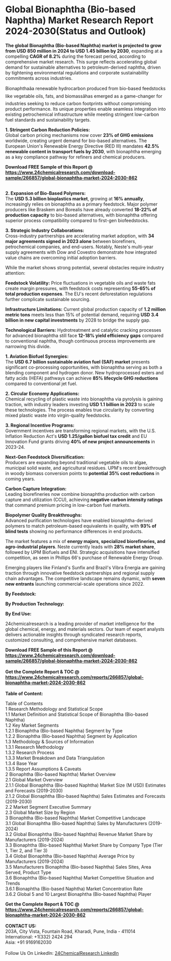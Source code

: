 <h1>Global Bionaphtha (Bio-based Naphtha) Market Research Report 2024-2030(Status and Outlook)</h1><p><strong>The global Bionaphtha (Bio-based Naphtha) market is projected to grow from USD 850 million in 2024 to USD 1.45 billion by 2030</strong>, expanding at a compelling <strong>CAGR of 8.2%</strong> during the forecast period, according to comprehensive market research. This surge reflects accelerating global demand for sustainable alternatives to petroleum-derived naphtha, driven by tightening environmental regulations and corporate sustainability commitments across industries.</p><p>Bionaphthaâa renewable hydrocarbon produced from bio-based feedstocks like vegetable oils, fats, and biomassâhas emerged as a game-changer for industries seeking to reduce carbon footprints without compromising product performance. Its unique properties enable seamless integration into existing petrochemical infrastructure while meeting stringent low-carbon fuel standards and sustainability targets.</p><p><strong>1. Stringent Carbon Reduction Policies:</strong><br>
Global carbon pricing mechanisms now cover <strong>23% of GHG emissions</strong> worldwide, creating urgent demand for bio-based alternatives. The European Union's Renewable Energy Directive (RED III) mandates <strong>42.5% renewable content in transport fuels by 2030</strong>, with bionaphtha emerging as a key compliance pathway for refiners and chemical producers.</p><div><b>Download FREE Sample of this Report @ 
            <a href="https://www.24chemicalresearch.com/download-sample/266857/global-bionaphtha-market-2024-2030-862">
            https://www.24chemicalresearch.com/download-sample/266857/global-bionaphtha-market-2024-2030-862</a></b></div><br><p><strong>2. Expansion of Bio-Based Polymers:</strong><br>
The <strong>USD 5.3 billion bioplastics market</strong>, growing at <strong>16% annually</strong>, increasingly relies on bionaphtha as a primary feedstock. Major polymer producers like Braskem and Borealis have already converted <strong>18-22% of production capacity</strong> to bio-based alternatives, with bionaphtha offering superior process compatibility compared to first-gen biofeedstocks.</p><p><strong>3. Strategic Industry Collaborations:</strong><br>
Cross-industry partnerships are accelerating market adoption, with <strong>34 major agreements signed in 2023 alone</strong> between biorefiners, petrochemical companies, and end-users. Notably, Neste's multi-year supply agreements with Dow and Covestro demonstrate how integrated value chains are overcoming initial adoption barriers.</p><p>While the market shows strong potential, several obstacles require industry attention:</p><p><strong>Feedstock Volatility:</strong> Price fluctuations in vegetable oils and waste fats create margin pressures, with feedstock costs representing <strong>55-65% of total production expenses</strong>. The EU's recent deforestation regulations further complicate sustainable sourcing.</p><p><strong>Infrastructure Limitations:</strong> Current global production capacity of <strong>1.2 million metric tons</strong> meets less than 15% of potential demand, requiring <strong>USD 3.4 billion in new capital investments</strong> by 2028 to bridge the supply gap.</p><p><strong>Technological Barriers:</strong> Hydrotreatment and catalytic cracking processes for advanced bionaphtha still face <strong>12-18% yield efficiency gaps</strong> compared to conventional naphtha, though continuous process improvements are narrowing this divide.</p><p><strong>1. Aviation Biofuel Synergies:</strong><br>
The <strong>USD 6.7 billion sustainable aviation fuel (SAF) market</strong> presents significant co-processing opportunities, with bionaphtha serving as both a blending component and hydrogen donor. New hydroprocessed esters and fatty acids (HEFA) pathways can achieve <strong>85% lifecycle GHG reductions</strong> compared to conventional jet fuel.</p><p><strong>2. Circular Economy Applications:</strong><br>
Chemical recycling of plastic waste into bionaphtha via pyrolysis is gaining traction, with industry leaders investing <strong>USD 1.1 billion in 2023</strong> to scale these technologies. The process enables true circularity by converting mixed plastic waste into virgin-quality feedstocks.</p><p><strong>3. Regional Incentive Programs:</strong><br>
Government incentives are transforming regional markets, with the U.S. Inflation Reduction Act's <strong>USD 1.25/gallon biofuel tax credit</strong> and EU Innovation Fund grants driving <strong>40% of new project announcements</strong> in 2023-24.</p><p><strong>Next-Gen Feedstock Diversification:</strong><br>
    Producers are expanding beyond traditional vegetable oils to algae, municipal solid waste, and agricultural residues. UPM's recent breakthrough in woody biomass conversion points to <strong>potential 35% cost reductions</strong> in coming years.</p><p><strong>Carbon Capture Integration:</strong><br>
    Leading biorefineries now combine bionaphtha production with carbon capture and utilization (CCU), achieving <strong>negative carbon intensity ratings</strong> that command premium pricing in low-carbon fuel markets.</p><p><strong>Biopolymer Quality Breakthroughs:</strong><br>
    Advanced purification technologies have enabled bionaphtha-derived polymers to match petroleum-based equivalents in quality, with <strong>93% of blind tests</strong> showing no performance differences in end products.</p><p>The market features a mix of <strong>energy majors, specialized biorefineries, and agro-industrial players</strong>. Neste currently leads with <strong>28% market share</strong>, followed by UPM Biofuels and ENI. Strategic acquisitions have intensified competition, as seen in Phillips 66's purchase of Renewable Energy Group.</p><p>Emerging players like Finland's Sunfix and Brazil's Vibra Energia are gaining traction through innovative feedstock partnerships and regional supply chain advantages. The competitive landscape remains dynamic, with <strong>seven new entrants</strong> launching commercial-scale operations since 2022.</p><p><strong>By Feedstock:</strong></p><p><strong>By Production Technology:</strong></p><p><strong>By End Use:</strong></p><p>24chemicalresearch is a leading provider of market intelligence for the global chemical, energy, and materials sectors. Our team of expert analysts delivers actionable insights through syndicated research reports, customized consulting, and comprehensive market databases.</p><div><b>Download FREE Sample of this Report @ 
            <a href="https://www.24chemicalresearch.com/download-sample/266857/global-bionaphtha-market-2024-2030-862">
            https://www.24chemicalresearch.com/download-sample/266857/global-bionaphtha-market-2024-2030-862</a></b></div><br><div><b>Get the Complete Report & TOC @ 
            <a href="https://www.24chemicalresearch.com/reports/266857/global-bionaphtha-market-2024-2030-862">
            https://www.24chemicalresearch.com/reports/266857/global-bionaphtha-market-2024-2030-862</a></b></div><br>
            <b>Table of Content:</b><p>Table of Contents<br />
1 Research Methodology and Statistical Scope<br />
1.1 Market Definition and Statistical Scope of Bionaphtha (Bio-based Naphtha)<br />
1.2 Key Market Segments<br />
1.2.1 Bionaphtha (Bio-based Naphtha) Segment by Type<br />
1.2.2 Bionaphtha (Bio-based Naphtha) Segment by Application<br />
1.3 Methodology & Sources of Information<br />
1.3.1 Research Methodology<br />
1.3.2 Research Process<br />
1.3.3 Market Breakdown and Data Triangulation<br />
1.3.4 Base Year<br />
1.3.5 Report Assumptions & Caveats<br />
2 Bionaphtha (Bio-based Naphtha) Market Overview<br />
2.1 Global Market Overview<br />
2.1.1 Global Bionaphtha (Bio-based Naphtha) Market Size (M USD) Estimates and Forecasts (2019-2030)<br />
2.1.2 Global Bionaphtha (Bio-based Naphtha) Sales Estimates and Forecasts (2019-2030)<br />
2.2 Market Segment Executive Summary<br />
2.3 Global Market Size by Region<br />
3 Bionaphtha (Bio-based Naphtha) Market Competitive Landscape<br />
3.1 Global Bionaphtha (Bio-based Naphtha) Sales by Manufacturers (2019-2024)<br />
3.2 Global Bionaphtha (Bio-based Naphtha) Revenue Market Share by Manufacturers (2019-2024)<br />
3.3 Bionaphtha (Bio-based Naphtha) Market Share by Company Type (Tier 1, Tier 2, and Tier 3)<br />
3.4 Global Bionaphtha (Bio-based Naphtha) Average Price by Manufacturers (2019-2024)<br />
3.5 Manufacturers Bionaphtha (Bio-based Naphtha) Sales Sites, Area Served, Product Type<br />
3.6 Bionaphtha (Bio-based Naphtha) Market Competitive Situation and Trends<br />
3.6.1 Bionaphtha (Bio-based Naphtha) Market Concentration Rate<br />
3.6.2 Global 5 and 10 Largest Bionaphtha (Bio-based Naphtha) Player</p><div><b>Get the Complete Report & TOC @ 
            <a href="https://www.24chemicalresearch.com/reports/266857/global-bionaphtha-market-2024-2030-862">
            https://www.24chemicalresearch.com/reports/266857/global-bionaphtha-market-2024-2030-862</a></b></div><br><b>CONTACT US:</b><br>
            203A, City Vista, Fountain Road, Kharadi, Pune, India - 411014<br>
            International: +1(332) 2424 294<br>
            Asia: +91 9169162030 <br><br>
            Follow Us On LinkedIn: <a href="https://www.linkedin.com/company/24chemicalresearch/">24ChemicalResearch LinkedIn</a>